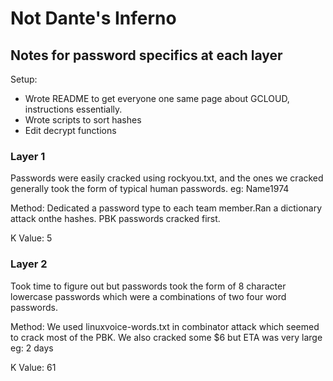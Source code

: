 # Not Dante's Inferno
## Notes for password specifics at each layer

Setup:
- Wrote README to get everyone one same page about GCLOUD, instructions essentially. 
- Wrote scripts to sort hashes
- Edit decrypt functions

### Layer 1
Passwords were easily cracked using rockyou.txt, and the ones we cracked generally took the form of typical human passwords. eg: Name1974

Method: Dedicated a password type to each team member.Ran a dictionary attack onthe hashes. PBK passwords cracked first.

K Value: 5

### Layer 2
Took time to figure out but passwords took the form of 8 character lowercase passwords which were a combinations of two four word passwords.

Method: We used linuxvoice-words.txt in combinator attack which seemed to crack most of the PBK. We also cracked some $6 but ETA was very large eg: 2 days 

K Value: 61


